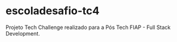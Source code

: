 # escoladesafio-tc4
Projeto Tech Challenge realizado para a Pós Tech FIAP - Full Stack Development.
